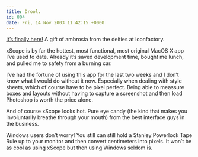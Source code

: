 ```yaml
---
title: Drool.
id: 804
date: Fri, 14 Nov 2003 11:42:15 +0000
---
```


[It’s finally here!](http://www.iconfactory.com/xs_home.asp) A gift of ambrosia from the deities at Iconfactory.  

xScope is by far the hottest, most functional, most original MacOS X app I’ve used to date. Already it’s saved development time, bought me lunch, and pulled me to safety from a burning car.  

I’ve had the fortune of using this app for the last two weeks and I don’t know what I would do without it now. Especially when dealing with style sheets, which of course have to be pixel perfect. Being able to meassure boxes and layouts without having to capture a screenshot and then load Photoshop is worth the price alone.  

And of course xScope looks hot. Pure eye candy (the kind that makes you involuntarily breathe through your mouth) from the best interface guys in the business.  

Windows users don’t worry! You still can still hold a Stanley Powerlock Tape Rule up to your monitor and then convert centimeters into pixels. It won’t be as cool as using xScope but then using Windows seldom is.





